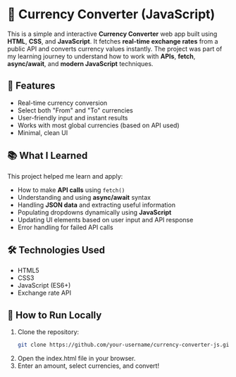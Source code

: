 # 💱 Currency Converter (JavaScript)

This is a simple and interactive **Currency Converter** web app built using **HTML**, **CSS**, and **JavaScript**. It fetches **real-time exchange rates** from a public API and converts currency values instantly. The project was part of my learning journey to understand how to work with **APIs**, **fetch**, **async/await**, and **modern JavaScript** techniques.

## 🚀 Features

- Real-time currency conversion
- Select both "From" and "To" currencies
- User-friendly input and instant results
- Works with most global currencies (based on API used)
- Minimal, clean UI

## 📚 What I Learned

This project helped me learn and apply:
- How to make **API calls** using `fetch()`
- Understanding and using **async/await** syntax
- Handling **JSON data** and extracting useful information
- Populating dropdowns dynamically using **JavaScript**
- Updating UI elements based on user input and API response
- Error handling for failed API calls

## 🛠️ Technologies Used

- HTML5
- CSS3
- JavaScript (ES6+)
- Exchange rate API 

## 🔧 How to Run Locally

1. Clone the repository:
   ```bash
   git clone https://github.com/your-username/currency-converter-js.git
2. Open the index.html file in your browser.
3. Enter an amount, select currencies, and convert!
